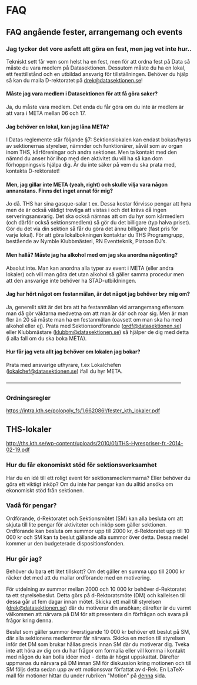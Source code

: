 # FAQ

## FAQ angående fester, arrangemang och events


### Jag tycker det vore asfett att göra en fest, men jag vet inte hur..

Tekniskt sett får vem som helst ha en fest, men för att ordna fest på
Data så måste du vara medlem på Datasektionen. Dessutom måste du ha en
lokal, ett festtillstånd och en utbildad ansvarig för tillställningen.
Behöver du hjälp så kan du maila D-rektoratet på drek@datasektionen.se!

#### Måste jag vara medlem i Datasektionen för att få göra saker?

Ja, du måste vara medlem. Det enda du får göra om du inte är medlem är
att vara i META mellan 06 och 17.

#### Jag behöver en lokal, kan jag låna META?

I Datas reglemente står följande §7: Sektionslokalen kan endast
bokas/hyras av sektionernas styrelser, nämnder och funktionärer, såväl
som av organ inom THS, kårföreningar och andra sektioner. Men ta kontakt
med den nämnd du anser hör ihop med den aktivitet du vill ha så kan dom
förhoppningsvis hjälpa dig. Är du inte säker på vem du ska prata med,
kontakta D-rektoratet!

#### Men, jag gillar inte META (yeah, right) och skulle vilja vara någon annanstans. Finns det inget annat för mig?

Jo då. THS har sina gasque-salar t ex. Dessa kostar förvisso pengar att
hyra men de är också väldigt trevliga att vistas i och det krävs då
ingen serveringsansvarig. Det ska också nämnas att om du hyr som
kårmedlem (och därför också sektionsmedlem) så gör du det billigare (typ
halva priset). Gör du det via din sektion så får du göra det ännu
billigare (fast pris för varje lokal). För att göra lokalbokningen
kontaktar du THS Programgrupp, bestående av Nymble Klubbmästeri, RN
Eventteknik, Platoon DJ’s.

#### Men hallå? Måste jag ha alkohol med om jag ska anordna någonting?

Absolut inte. Man kan anordna alla typer av event i META (eller andra
lokaler) och vill man göra det utan alkohol så gäller samma procedur men
att den ansvarige inte behöver ha STAD-utbildningen.

#### Jag har hört något om festanmälan, är det något jag behöver bry mig om?

Ja, generellt sätt är det bra att ha festanmälan vid arrangemang
eftersom man då gör väktarna medvetna om att man är där och roar sig.
Men är man fler än 20 så måste man ha en festanmälan (oavsett om man ska
ha med alkohol eller ej). Prata med Sektionsordförande ([ordf@datasektionen.se](mailto:ordf@datasektionen.se))
eller Klubbmästare ([klubbm@datasektionen.se](mailto:klubbm@datasektionen.se)) så hjälper de dig med detta (i alla
fall om du ska boka META).

#### Hur får jag veta allt jag behöver om lokalen jag bokar?

Prata med ansvarige uthyrare, t.ex Lokalchefen ([lokalchef@datasektionen.se](mailto:lokalchef@datasektionen.se))
ifall du hyr META.

––––––––––––––––––––––––––––––––––––––––––––––––––––––––––––––––––––

### Ordningsregler


<https://intra.kth.se/polopoly_fs/1.662086!/fester_kth_lokaler.pdf>

THS-lokaler
-----------

<http://ths.kth.se/wp-content/uploads/2010/01/THS-Hyrespriser-fr.-2014-02-19.pdf>

### Hur du får ekonomiskt stöd för sektionsverksamhet

Har du en idé till ett roligt event för sektionsmedlemmarna? Eller
behöver du göra ett viktigt inköp? Om du inte har pengar kan du alltid
ansöka om ekonomiskt stöd från sektionen.

### Vadå för pengar?

Ordförande, d-Rektoratet och Sektionsmötet (SM) kan alla besluta om att
skjuta till lite pengar för aktiviteter och inköp som gäller sektionen.
Ordförande kan besluta om summor upp till 2000 kr, d-Rektoratet upp till
10 000 kr och SM kan ta beslut gällande alla summor över detta. Dessa
medel kommer ur den budgeterade dispositionsfonden.

### Hur gör jag?

Behöver du bara ett litet tillskott? Om det gäller en summa upp till
2000 kr räcker det med att du mailar ordförande med en motivering.

För utdelning av summor mellan 2000 och 10 000 kr behöver d-Rektoratet
ta ett styrelsebeslut. Detta görs på d-Rektoratsmöte (DM) och kallelsen
till dessa går ut fem dagar innan mötet. Skicka ett mail till styrelsen
([drek@datasektionen.se](mailto:drek@datasektionen.se)) där du motiverar din ansökan; därefter är du varmt
välkommen att närvara på DM för att presentera din förfrågan och svara
på frågor kring denna.

Beslut som gäller summor överstigande 10 000 kr behöver ett beslut på
SM, där alla sektionens medlemmar får närvara. Skicka en motion till
styrelsen inför det DM som brukar hållas precis innan SM där du
motiverar dig. Tveka inte att höra av dig om du har frågor om formalia
eller vill komma i kontakt med någon du kan bolla idéer med - detta är
högst uppskattat. Därefter uppmanas du närvara på DM innan SM för
diskussion kring motionen och till SM följs detta sedan upp av ett
motionssvar författat av d-Rek. En LaTeX-mall för motioner hittar du
under rubriken "Motion" på [denna](/sektionen/organisation) sida.
